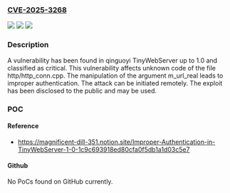 ### [CVE-2025-3268](https://cve.mitre.org/cgi-bin/cvename.cgi?name=CVE-2025-3268)
![](https://img.shields.io/static/v1?label=Product&message=TinyWebServer&color=blue)
![](https://img.shields.io/static/v1?label=Version&message=%3D%201.0%20&color=brighgreen)
![](https://img.shields.io/static/v1?label=Vulnerability&message=Improper%20Authentication&color=brighgreen)

### Description

A vulnerability has been found in qinguoyi TinyWebServer up to 1.0 and classified as critical. This vulnerability affects unknown code of the file http/http_conn.cpp. The manipulation of the argument m_url_real leads to improper authentication. The attack can be initiated remotely. The exploit has been disclosed to the public and may be used.

### POC

#### Reference
- https://magnificent-dill-351.notion.site/Improper-Authentication-in-TinyWebServer-1-0-1c9c693918ed80cfa0f5db1a1d03c5e7

#### Github
No PoCs found on GitHub currently.

